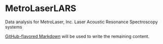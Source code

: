 # MetroLaserLARS

Data analysis for MetroLaser, Inc. Laser Acoustic Resonance Spectroscopy systems

[GitHub-flavored Markdown](https://guides.github.com/features/mastering-markdown/)
will be used to write the remaining content.
